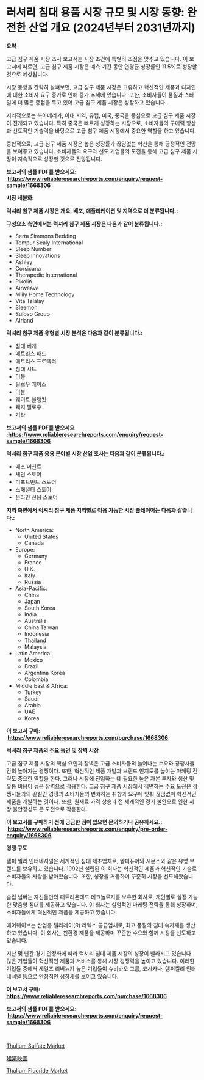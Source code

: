 <p><h1>러셔리 침대 용품 시장 규모 및 시장 동향: 완전한 산업 개요 (2024년부터 2031년까지)</h1></p><p><strong>요약</strong></p>
<p><p>고급 침구 제품 시장 조사 보고서는 시장 조건에 특별히 초점을 맞추고 있습니다. 이 보고서에 따르면, 고급 침구 제품 시장은 예측 기간 동안 연평균 성장률인 11.5%로 성장할 것으로 예상됩니다.</p><p>시장 동향을 간략히 살펴보면, 고급 침구 제품 시장은 고유하고 혁신적인 제품과 디자인에 대한 소비자 요구 증가로 인해 증가 추세에 있습니다. 또한, 소비자들이 품질과 스타일에 더 많은 중점을 두고 있어 고급 침구 제품 시장은 성장하고 있습니다.</p><p>지리적으로는 북아메리카, 아태 지역, 유럽, 미국, 중국을 중심으로 고급 침구 제품 시장이 전개되고 있습니다. 특히 중국은 빠르게 성장하는 시장으로, 소비자들의 구매력 향상과 선도적인 기술력을 바탕으로 고급 침구 제품 시장에서 중요한 역할을 하고 있습니다.</p><p>종합적으로, 고급 침구 제품 시장은 높은 성장률과 끊임없는 혁신을 통해 긍정적인 전망을 보여주고 있습니다. 소비자들의 요구와 선도 기업들의 도전을 통해 고급 침구 제품 시장이 지속적으로 성장할 것으로 전망됩니다.</p></p>
<p><strong>보고서의 샘플 PDF를 받으세요: &nbsp;<a href="https://www.reliableresearchreports.com/enquiry/request-sample/1668306">https://www.reliableresearchreports.com/enquiry/request-sample/1668306</a></strong></p>
<p><strong>시장 세분화:</strong></p>
<p><strong> 럭셔리 침구 제품 시장은 개요, 배포, 애플리케이션 및 지역으로 더 분류됩니다. :</strong></p>
<p><strong>구성요소 측면에서는 럭셔리 침구 제품 시장은 다음과 같이 분류됩니다.:</strong></p>
<p><ul><li>Serta Simmons Bedding</li><li>Tempur Sealy International</li><li>Sleep Number</li><li>Sleep Innovations</li><li>Ashley</li><li>Corsicana</li><li>Therapedic International</li><li>Pikolin</li><li>Airweave</li><li>Mlily Home Technology</li><li>Vita Talalay</li><li>Sleemon</li><li>Suibao Group</li><li>Airland</li></ul></p>
<p><strong> 럭셔리 침구 제품 유형별 시장 분석은 다음과 같이 분류됩니다.:</strong></p>
<p><ul><li>침대 베개</li><li>매트리스 패드</li><li>매트리스 프로텍터</li><li>침대 시트</li><li>이불</li><li>필로우 케이스</li><li>이불</li><li>웨이트 블랭킷</li><li>웨지 필로우</li><li>기타</li></ul></p>
<p><strong>보고서의 샘플 PDF를 받으세요 :<a href="https://www.reliableresearchreports.com/enquiry/request-sample/1668306">https://www.reliableresearchreports.com/enquiry/request-sample/1668306</a></strong></p>
<p><strong> 럭셔리 침구 제품 응용 분야별 시장 산업 조사는 다음과 같이 분류됩니다.:</strong></p>
<p><ul><li>매스 머천트</li><li>체인 스토어</li><li>디포트먼트 스토어</li><li>스페셜티 스토어</li><li>온라인 전용 스토어</li></ul></p>
<p><strong>지역 측면에서 럭셔리 침구 제품 지역별로 이용 가능한 시장 플레이어는 다음과 같습니다.:</strong></p>
<p><ul>
    <li>
        North America:
        <ul>
            <li>United States</li>
            <li>Canada</li>
        </ul>
    </li>
    <li>
        Europe:
        <ul>
            <li>Germany</li>
            <li>France</li>
            <li>U.K.</li>
            <li>Italy</li>
            <li>Russia</li>
        </ul>
    </li>
    <li>
        Asia-Pacific:
        <ul>
            <li>China</li>
            <li>Japan</li>
            <li>South Korea</li>
            <li>India</li>
            <li>Australia</li>
            <li>China Taiwan</li>
            <li>Indonesia</li>
            <li>Thailand</li>
            <li>Malaysia</li>
        </ul>
    </li>
    <li>
        Latin America:
        <ul>
            <li>Mexico</li>
            <li>Brazil</li>
            <li>Argentina Korea</li>
            <li>Colombia</li>
        </ul>
    </li>
    <li>
        Middle East & Africa:
        <ul>
            <li>Turkey</li>
            <li>Saudi</li>
            <li>Arabia</li>
            <li>UAE</li>
            <li>Korea</li>
        </ul>
    </li>
    </ul></p>
<p><strong>이 보고서 구매: &nbsp;<a href="https://www.reliableresearchreports.com/purchase/1668306">https://www.reliableresearchreports.com/purchase/1668306</a></strong></p>
<p><strong>럭셔리 침구 제품의 주요 동인 및 장벽 시장</strong></p>
<p><p>고급 침구 제품 시장의 핵심 요인과 장벽은 고급 소비자들의 늘어나는 수요와 경쟁사들 간의 높아지는 경쟁이다. 또한, 혁신적인 제품 개발과 브랜드 인지도를 높이는 마케팅 전략도 중요한 역할을 한다. 그러나 시장에 진입하는 데 필요한 높은 자본 투자와 생산 및 유통 비용이 높은 장벽으로 작용한다. 고급 침구 제품 시장에서 직면하는 주요 도전은 경쟁사들과의 끈질긴 경쟁과 소비자들의 변화하는 취향과 요구에 맞춰 끊임없이 혁신적인 제품을 개발하는 것이다. 또한, 원재료 가격 상승과 전 세계적인 경기 불안으로 인한 시장 불안정성도 큰 도전으로 작용한다.</p></p>
<p><strong>이 보고서를 구매하기 전에 궁금한 점이 있으면 문의하거나 공유하세요.: &nbsp;<a href="https://www.reliableresearchreports.com/enquiry/pre-order-enquiry/1668306">https://www.reliableresearchreports.com/enquiry/pre-order-enquiry/1668306</a></strong></p>
<p><strong>경쟁 구도</strong></p>
<p><p>템퍼 씰리 인터네셔널은 세계적인 침대 제조업체로, 템퍼퓨어와 시몬스와 같은 유명 브랜드를 보유하고 있습니다. 1992년 설립된 이 회사는 혁신적인 제품과 혁신적인 기술로 소비자들의 사랑을 받아왔습니다. 또한, 성장을 거듭하며 꾸준히 시장을 선도해왔습니다.</p><p>슬립 넘버는 자신들만의 패트리온테드 테크놀로지를 보유한 회사로, 개인별로 설정 가능한 맞춤형 침대를 제공하고 있습니다. 이 회사는 실험적인 마케팅 전략을 통해 성장하며, 소비자들에게 혁신적인 제품을 제공하고 있습니다.</p><p>에어웨이브는 산업용 텔라레이(R) 라텍스 공급업체로, 최고 품질의 침대 속자재를 생산하고 있습니다. 이 회사는 친환경 제품을 제공하며 꾸준한 수요와 함께 시장을 선도하고 있습니다.</p><p>지난 몇 년간 경기 안정화에 따라 럭셔리 침대 제품 시장의 성장이 빨라지고 있습니다. 많은 기업들이 혁신적인 제품과 서비스를 통해 시장 경쟁력을 높이고 있습니다. 이러한 기업들 중에서 세일즈 리버뉴가 높은 기업들이 슈비바오 그룹, 코시카나, 템퍼씰리 인터네셔널 등으로 안정적인 성장세를 보이고 있습니다.</p></p>
<p><strong>이 보고서 구매: &nbsp; <a href="https://www.reliableresearchreports.com/purchase/1668306">https://www.reliableresearchreports.com/purchase/1668306</a></strong></p>
<p><strong>보고서의 샘플 PDF를 받으세요: &nbsp;<a href="https://www.reliableresearchreports.com/enquiry/request-sample/1668306">https://www.reliableresearchreports.com/enquiry/request-sample/1668306</a></strong><strong></strong></p>
<p>&nbsp;</p>
<p><p><a href="https://invited-way-688.notion.site/Thulium-Sulfate-Market-Research-Report-Provides-thorough-Industry-Overview-which-offers-an-In-Depth-16959a948e634a0da68181288ace06be">Thulium Sulfate Market</a></p><p><a href="https://medium.com/@jacobkelly525/%E5%BB%BA%E7%AF%89%E3%83%95%E3%82%A3%E3%83%AB%E3%83%A0%E5%B8%82%E5%A0%B4%E3%82%A4%E3%83%B3%E3%82%B5%E3%82%A4%E3%83%88-%E3%83%9E%E3%83%BC%E3%82%B1%E3%83%83%E3%83%88%E3%83%88%E3%83%AC%E3%83%B3%E3%83%89-%E6%88%90%E9%95%B7-2024%E5%B9%B4%E3%81%8B%E3%82%892031%E5%B9%B4%E3%81%BE%E3%81%A7%E3%81%AE%E4%BA%88%E6%B8%AC-bdb97ca3fd19">建築映画</a></p><p><a href="https://butternut-bug-553.notion.site/Thulium-Fluoride-Market-Furnish-Information-about-Market-Size-Market-Share-Market-Dynamics-and-Pr-5bf3e213bd8c4789b445996f21db8716">Thulium Fluoride Market</a></p></p>